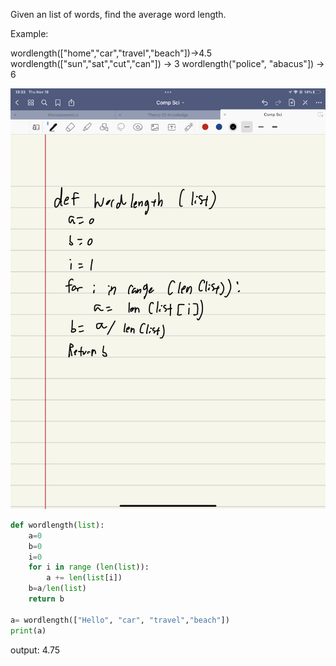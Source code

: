 Given an list of words, find the average word length.
 
Example:

wordlength(["home","car","travel","beach"])→4.5
wordlength(["sun","sat","cut","can"]) → 3
wordlength("police", "abacus"]) → 6


![](quiz012.jpeg)

```.py
def wordlength(list):
    a=0
    b=0
    i=0
    for i in range (len(list)):
        a += len(list[i])
    b=a/len(list)
    return b

a= wordlength(["Hello", "car", "travel","beach"])
print(a)
```

output: 4.75
